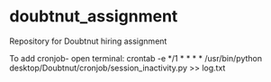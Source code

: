 # doubtnut_assignment
Repository for Doubtnut hiring assignment

To add cronjob- open terminal:
                crontab -e
                */1 * * * * /usr/bin/python desktop/Doubtnut/cronjob/session_inactivity.py >> log.txt
